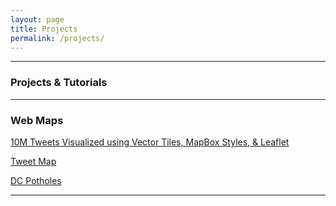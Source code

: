 ```yaml
---
layout: page
title: Projects
permalink: /projects/
---
```


----------

### Projects & Tutorials

----------
### Web Maps

[10M Tweets Visualized using Vector Tiles, MapBox Styles, & Leaflet](https://andrewryanx.github.io/site/web_maps/twitter_mbtiles/index.html)

[Tweet Map](https://andrewryanx.github.io/site/web_maps/twitter_mining/index.html)

[DC Potholes](https://andrewryanx.github.io/site/web_maps/dc_potholes/index.html)

----------
